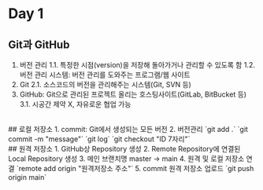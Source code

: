 # Day 1
## Git과 GitHub
1. 버전 관리
1.1. 특정한 시점(version)을 저장해 돌아가거나 관리할 수 있도록 함
1.2. 버전 관리 시스템: 버전 관리를 도와주는 프로그램/웹 사이트
2. Git
2.1. 소스코드의 버전을 관리해주는 시스템(Git, SVN 등)
3. GitHub: Git으로 관리된 프로젝트 올리는 호스팅사이트(GitLab, BitBucket 등)
3.1. 시공간 제약 X, 자유로운 협업 가능
</br>
## 로컬 저장소
1. commit: Git에서 생성되는 모든 버전 
2. 버전관리 
`git add .`
`git commit -m "message"`
`git log`
`git checkout "ID 7자리"`
</br>
## 원격 저장소
1. GitHub상 Repository 생성
2. Remote Repository에 연결된 Local Repository 생성
3. 메인 브랜치명 master -> main
4. 원격 및 로컬 저장소 연결 `remote add origin "원격저장소 주소"`
5. commit 원격 저장소 업로드 `git push origin main`
